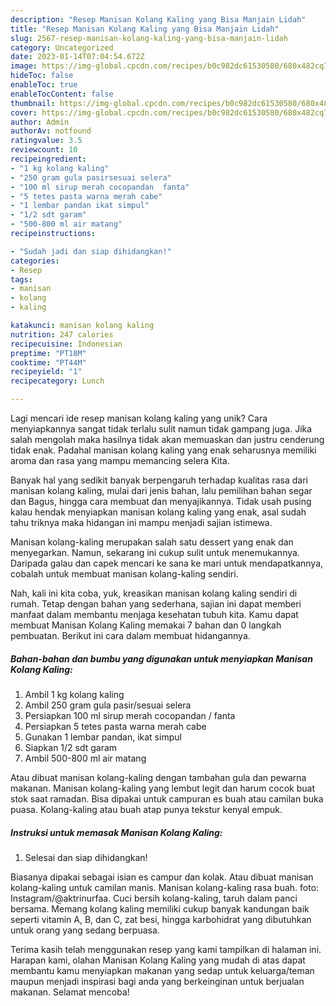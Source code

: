 ```yaml
---
description: "Resep Manisan Kolang Kaling yang Bisa Manjain Lidah"
title: "Resep Manisan Kolang Kaling yang Bisa Manjain Lidah"
slug: 2567-resep-manisan-kolang-kaling-yang-bisa-manjain-lidah
category: Uncategorized
date: 2023-01-14T07:04:54.672Z
image: https://img-global.cpcdn.com/recipes/b0c982dc61530580/680x482cq70/manisan-kolang-kaling-foto-resep-utama.jpg
hideToc: false
enableToc: true
enableTocContent: false
thumbnail: https://img-global.cpcdn.com/recipes/b0c982dc61530580/680x482cq70/manisan-kolang-kaling-foto-resep-utama.jpg
cover: https://img-global.cpcdn.com/recipes/b0c982dc61530580/680x482cq70/manisan-kolang-kaling-foto-resep-utama.jpg
author: Admin
authorAv: notfound
ratingvalue: 3.5
reviewcount: 10
recipeingredient:
- "1 kg kolang kaling"
- "250 gram gula pasirsesuai selera"
- "100 ml sirup merah cocopandan  fanta"
- "5 tetes pasta warna merah cabe"
- "1 lembar pandan ikat simpul"
- "1/2 sdt garam"
- "500-800 ml air matang"
recipeinstructions:

- "Sudah jadi dan siap dihidangkan!"
categories:
- Resep
tags:
- manisan
- kolang
- kaling

katakunci: manisan kolang kaling 
nutrition: 247 calories
recipecuisine: Indonesian
preptime: "PT18M"
cooktime: "PT44M"
recipeyield: "1"
recipecategory: Lunch

---
```





Lagi mencari ide resep manisan kolang kaling yang unik? Cara menyiapkannya sangat tidak terlalu sulit namun tidak gampang juga. Jika salah mengolah maka hasilnya tidak akan memuaskan dan justru cenderung tidak enak. Padahal manisan kolang kaling yang enak seharusnya memiliki aroma dan rasa yang mampu memancing selera Kita.





Banyak hal yang sedikit banyak berpengaruh terhadap kualitas rasa dari manisan kolang kaling, mulai dari jenis bahan, lalu pemilihan bahan segar dan Bagus, hingga cara membuat dan menyajikannya. Tidak usah pusing kalau hendak menyiapkan manisan kolang kaling yang enak,      asal sudah tahu triknya maka hidangan ini mampu menjadi sajian istimewa.














Manisan kolang-kaling merupakan salah satu dessert yang enak dan menyegarkan. Namun, sekarang ini cukup sulit untuk menemukannya. Daripada galau dan capek mencari ke sana ke mari untuk mendapatkannya, cobalah untuk membuat manisan kolang-kaling sendiri.






Nah, kali ini kita coba, yuk, kreasikan manisan kolang kaling sendiri di rumah. Tetap dengan bahan yang sederhana, sajian ini dapat memberi manfaat dalam membantu menjaga kesehatan tubuh kita. Kamu dapat membuat Manisan Kolang Kaling memakai 7 bahan dan 0 langkah pembuatan. Berikut ini cara dalam membuat hidangannya.

<!--inarticleads1-->

##### Bahan-bahan dan bumbu yang digunakan untuk menyiapkan Manisan Kolang Kaling:

1. Ambil 1 kg kolang kaling
1. Ambil 250 gram gula pasir/sesuai selera
1. Persiapkan 100 ml sirup merah cocopandan / fanta
1. Persiapkan 5 tetes pasta warna merah cabe
1. Gunakan 1 lembar pandan, ikat simpul
1. Siapkan 1/2 sdt garam
1. Ambil 500-800 ml air matang


Atau dibuat manisan kolang-kaling dengan tambahan gula dan pewarna makanan. Manisan kolang-kaling yang lembut legit dan harum cocok buat stok saat ramadan. Bisa dipakai untuk campuran es buah atau camilan buka puasa. Kolang-kaling atau buah atap punya tekstur kenyal empuk. 

<!--inarticleads2-->

##### Instruksi untuk memasak Manisan Kolang Kaling:


1. Selesai dan siap dihidangkan!

Biasanya dipakai sebagai isian es campur dan kolak. Atau dibuat manisan kolang-kaling untuk camilan manis. Manisan kolang-kaling rasa buah. foto: Instagram/@aktrinurfaa. Cuci bersih kolang-kaling, taruh dalam panci bersama. Memang kolang kaling memiliki cukup banyak kandungan baik seperti vitamin A, B, dan C, zat besi, hingga karbohidrat yang dibutuhkan untuk orang yang sedang berpuasa. 

Terima kasih telah menggunakan resep yang kami tampilkan di halaman ini. Harapan kami, olahan Manisan Kolang Kaling yang mudah di atas dapat membantu kamu menyiapkan makanan yang sedap untuk keluarga/teman maupun menjadi inspirasi bagi anda yang berkeinginan untuk berjualan makanan. Selamat mencoba!
